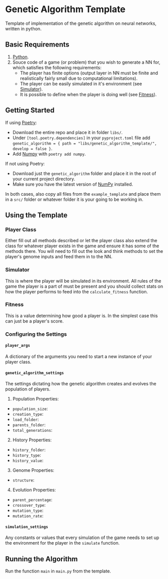 # Genetic Algorithm Template

Template of implementation of the genetic algorithm on neural networks, written in python.

## Basic Requirements
1. [Python](https://www.python.org/downloads/).
2. Souce code of a game (or problem) that you wish to generate a NN for, which satisfies the following requirements:
   - The player has finite options (output layer in NN must be finite and realistically fairly small due to computational limitations).
   - The player can be easily simulated in it's environment (see [Simulator](#Simulator)).
   - It is possible to define when the player is doing well (see [Fitness](#Fitness)).

## Getting Started
If using [Poetry](https://python-poetry.org/docs/):
- Download the entire repo and place it in folder `libs/`.
- Under `[tool.poetry.dependencies]` in your `pyproject.toml` file add `genetic_algorithm = { path = "libs/genetic_algorithm_template/", develop = false }`.
- Add [Numpy](https://numpy.org/) with `poetry add numpy`.

If not using Poetry:
- Download just the `genetic_algorithm` folder and place it in the root of your current project directory.
- Make sure you have the latest version of [NumPy](https://numpy.org/) installed.

In both cases, also copy all files from the `example_template` and place them in a `src/` folder or whatever folder it is your going to be working in.

## Using the Template

### Player Class
Either fill out all methods described or let the player class also extend the class for whatever player exists in the game and ensure it has some of the methods there. You will need to fill out the look and think methods to set the player's genome inputs and feed them in to the NN.

### Simulator
This is where the player will be simulated in its environment. All rules of the game the player is a part of must be present and you should collect stats on how the player performs to feed into the `calculate_fitness` function.

### Fitness
This is a value determining how good a player is. In the simplest case this can just be a player's score.

### Configuring the Settings

#### `player_args`
A dictionary of the arguments you need to start a new instance of your player class.

#### `genetic_algorithm_settings`
The settings dictating how the genetic algorithm creates and evolves the population of players.
1. Population Properties:
  - `population_size`: 
  - `creation_type`:
  - `load_folder`:
  - `parents_folder`:
  - `total_generations`:
2. History Properties:
  - `history_folder`:
  - `history_type`:
  - `history_value`:
3. Genome Properties:
  - `structure`:
4. Evolution Properties:
  - `parent_percentage`:
  - `crossover_type`:
  - `mutation_type`:
  - `mutation_rate`: 

#### `simulation_settings`
Any constants or values that every simulation of the game needs to set up the environment for the player in the `simulate` function.

## Running the Algorithm
Run the function `main` in `main.py` from the template.